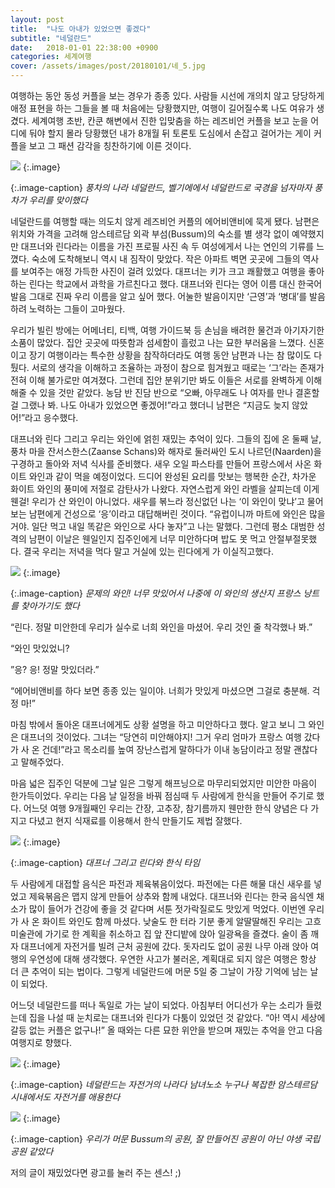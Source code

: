```yaml
---
layout: post
title:  "나도 아내가 있었으면 좋겠다"
subtitle: "네덜란드"
date:   2018-01-01 22:38:00 +0900
categories: 세계여행
cover: /assets/images/post/20180101/네_5.jpg
---
```


여행하는 동안 동성 커플을 보는 경우가 종종 있다. 사람들 시선에 개의치 않고 당당하게 애정 표현을 하는 그들을 볼 때 처음에는 당황했지만, 여행이 길어질수록 나도 여유가 생겼다. 세계여행 초반, 칸쿤 해변에서 진한 입맞춤을 하는 레즈비언 커플을 보고 눈을 어디에 둬야 할지 몰라 당황했던 내가 8개월 뒤 토론토 도심에서 손잡고 걸어가는 게이 커플을 보고 그 패션 감각을 칭찬하기에 이른 것이다.

![](/assets/images/post/20180101/네_1.jpg)
{:.image}

{:.image-caption}
*풍차의 나라 네덜란드, 벨기에에서 네덜란드로 국경을 넘자마자 풍차가 우리를 맞이했다*

네덜란드를 여행할 때는 의도치 않게 레즈비언 커플의 에어비앤비에 묵게 됐다. 남편은 위치와 가격을 고려해 암스테르담 외곽 부섬(Bussum)의 숙소를 별 생각 없이 예약했지만 대프너와 린다라는 이름을 가진 프로필 사진 속 두 여성에게서 나는 연인의 기류를 느꼈다. 숙소에 도착해보니 역시 내 짐작이 맞았다. 작은 아파트 벽면 곳곳에 그들의 역사를 보여주는 애정 가득한 사진이 걸려 있었다. 대프너는 키가 크고 쾌활했고 여행을 좋아하는 린다는 학교에서 과학을 가르친다고 했다. 대프너와 린다는 영어 이름 대신 한국어 발음 그대로 진짜 우리 이름을 알고 싶어 했다. 어눌한 발음이지만 ‘근영’과 ‘병대’를 발음하려 노력하는 그들이 고마웠다.

우리가 빌린 방에는 어메너티, 티백, 여행 가이드북 등 손님을 배려한 물건과 아기자기한 소품이 많았다. 집안 곳곳에 따뜻함과 섬세함이 흘렀고 나는 묘한 부러움을 느꼈다. 신혼이고 장기 여행이라는 특수한 상황을 참작하더라도 여행 동안 남편과 나는 참 많이도 다퉜다. 서로의 생각을 이해하고 조율하는 과정이 참으로 힘겨웠고 때로는 ‘그’라는 존재가 전혀 이해 불가로만 여겨졌다. 그런데 집안 분위기만 봐도 이들은 서로를 완벽하게 이해해줄 수 있을 것만 같았다. 농담 반 진담 반으로 “오빠, 아무래도 나 여자를 만나 결혼할 걸 그랬나 봐. 나도 아내가 있었으면 좋겠어!”라고 했더니 남편은 “지금도 늦지 않았어!”라고 응수했다.

대프너와 린다 그리고 우리는 와인에 얽힌 재밌는 추억이 있다. 그들의 집에 온 둘째 날, 풍차 마을 잔서스한스(Zaanse Schans)와 해자로 둘러싸인 도시 나르던(Naarden)을 구경하고 돌아와 저녁 식사를 준비했다. 새우 오일 파스타를 만들어 프랑스에서 사온 화이트 와인과 같이 먹을 예정이었다. 드디어 완성된 요리를 맛보는 행복한 순간, 차가운 화이트 와인의 풍미에 저절로 감탄사가 나왔다. 자연스럽게 와인 라벨을 살피는데 이게 웬걸! 우리가 산 와인이 아니었다. 새우를 볶느라 정신없던 나는 ‘이 와인이 맞냐’고 물어보는 남편에게 건성으로 ‘응’이라고 대답해버린 것이다. “유럽이니까 마트에 와인은 많을 거야. 일단 먹고 내일 똑같은 와인으로 사다 놓자”고 나는 말했다. 그런데 평소 대범한 성격의 남편이 이날은 웬일인지 집주인에게 너무 미안하다며 밥도 못 먹고 안절부절못했다. 결국 우리는 저녁을 먹다 말고 거실에 있는 린다에게 가 이실직고했다.

![](/assets/images/post/20180101/네_2.jpg)
{:.image}

{:.image-caption}
*문제의 와인! 너무 맛있어서 나중에 이 와인의 생산지 프랑스 낭트를 찾아가기도 했다*

“린다. 정말 미안한데 우리가 실수로 너희 와인을 마셨어. 우리 것인 줄 착각했나 봐.”

“와인 맛있었니?

”응? 응! 정말 맛있더라.”

“에어비앤비를 하다 보면 종종 있는 일이야. 너희가 맛있게 마셨으면 그걸로 충분해. 걱정 마!” 

마침 밖에서 돌아온 대프너에게도 상황 설명을 하고 미안하다고 했다. 알고 보니 그 와인은 대프너의 것이었다. 그녀는 “당연히 미안해야지! 그거 우리 엄마가 프랑스 여행 갔다가 사 온 건데!”라고 목소리를 높여 장난스럽게 말하다가 이내 농담이라고 정말 괜찮다고 말해주었다. 

마음 넓은 집주인 덕분에 그날 일은 그렇게 해프닝으로 마무리되었지만 미안한 마음이 한가득이었다. 우리는 다음 날 일정을 바꿔 점심때 두 사람에게 한식을 만들어 주기로 했다. 어느덧 여행 9개월째인 우리는 간장, 고추장, 참기름까지 웬만한 한식 양념은 다 가지고 다녔고 현지 식재료를 이용해서 한식 만들기도 제법 잘했다.

![](/assets/images/post/20180101/네_3.jpg)
{:.image}

{:.image-caption}
*대프너 그리고 린다와 한식 타임*

두 사람에게 대접할 음식은 파전과 제육볶음이었다. 파전에는 다른 해물 대신 새우를 넣었고 제육볶음은 맵지 않게 만들어 상추와 함께 내었다. 대프너와 린다는 한국 음식엔 채소가 많이 들어가 건강에 좋을 것 같다며 서툰 젓가락질로도 맛있게 먹었다. 이번엔 우리가 사 온 화이트 와인도 함께 마셨다. 낮술도 한 터라 기분 좋게 알딸딸해진 우리는 고흐미술관에 가기로 한 계획을 취소하고 집 앞 잔디밭에 앉아 일광욕을 즐겼다. 술이 좀 깨자 대프너에게 자전거를 빌려 근처 공원에 갔다. 돗자리도 없이 공원 나무 아래 앉아 여행의 우연성에 대해 생각했다. 우연한 사고가 불러온, 계획대로 되지 않은 여행은 항상 더 큰 추억이 되는 법이다. 그렇게 네덜란드에 머문 5일 중 그날이 가장 기억에 남는 날이 되었다.

어느덧 네덜란드를 떠나 독일로 가는 날이 되었다. 아침부터 어디선가 우는 소리가 들렸는데 집을 나설 때 눈치로는 대프너와 린다가 다툼이 있었던 것 같았다. “아! 역시 세상에 갈등 없는 커플은 없구나!” 올 때와는 다른 묘한 위안을 받으며 재밌는 추억을 안고 다음 여행지로 향했다.


![](/assets/images/post/20180101/네_4.jpg)
{:.image}

{:.image-caption}
*네덜란드는 자전거의 나라다 남녀노소 누구나 복잡한 암스테르담 시내에서도 자전거를 애용한다*

![](/assets/images/post/20180101/네_5.jpg)
{:.image}

{:.image-caption}
*우리가 머문 Bussum의 공원, 잘 만들어진 공원이 아닌 야생 국립공원 같았다*

저의 글이 재밌었다면 광고를 눌러 주는 센스! ;)